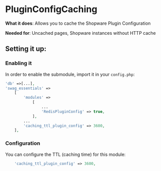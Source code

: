 # PluginConfigCaching
**What it does**: Allows you to cache the Shopware Plugin Configuration

**Needed for**: Uncached pages, Shopware instances without HTTP cache

## Setting it up:
### Enabling it
In order to enable the submodule, import it in your `config.php`:

```php
'db' =>[...],
'swag_essentials' =>
    [
        'modules' =>
            [
                ...
                'RedisPluginConfig' => true,
            ],
        ...
        'caching_ttl_plugin_config' => 3600,        
    ],
```

### Configuration
You can configure the TTL (caching time) for this module:

```php
    'caching_ttl_plugin_config' => 3600,
```
